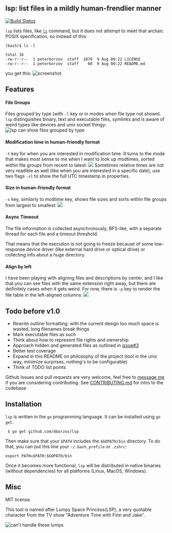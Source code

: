 ## lsp: list files in a mildly human-frendlier manner
[![Build Status](https://travis-ci.org/dborzov/lsp.svg?branch=master)](https://travis-ci.org/dborzov/lsp)

`lsp` lists files, like [`ls`](http://en.wikipedia.org/wiki/Ls) command,
but it does not attempt to meet
that archaic POSIX specification, so instead of this:
```
(bash)$ ls -l

total 16
-rw-r--r--  1 peterborzov  staff  1079  9 Aug 00:22 LICENSE
-rw-r--r--  1 peterborzov  staff    60  9 Aug 00:22 README.md
```

you get this:
![screenshot](https://raw.githubusercontent.com/dborzov/lsp/screenshots/symlinks.png)

## Features
#### File Groups
Files grouped by type (with `-l` key or in modes when file type not shown). `lsp` distinguishes binary, text and executable files, symlinks and is aware of weird types like devices and unix socket thingy:
![lsp can show files grouped by type](https://raw.githubusercontent.com/dborzov/lsp/screenshots/grouped.png)
#### Modification time in human-friendly format
`-t` key for when you are interested in modification time. It turns to the mode that makes most sense to me when I want to look up modtimes, sorted within file groups from recent to latest:
![](https://raw.githubusercontent.com/dborzov/lsp/screenshots/modtime.png)
Sometimes relative times are  not very readible as well (like when you are interested in a specific date), use two flags `-sl` to show the full UTC timestamp in properties.
#### Size in human-friendly format
`-s` key, similarly to modtime key, shows file sizes and sorts within file groups from largest to smallest:
![](https://raw.githubusercontent.com/dborzov/lsp/screenshots/size.png)

#### Async Timeout
The file information is collected asynchronously, BFS-like, with a separate thread for each file and a timeout threshold.

That means that the execution is not going to freeze because of some low-response device driver (like external hard drive or optical drive) or collecting info about a huge directory.

#### Align by left
I have been playing with aligning files and descriptions by center, and I like that you can see files with the same extension right away, but there are deifinitely cases when it gets weird.
For now, there is `-p` key to render the file table in the left-aligned columns:
![](https://raw.githubusercontent.com/dborzov/lsp/screenshots/table.png)


## Todo before v1.0
- Rewrite outline formatting: with the current design too much space is wasted, long filenames break things
- Mark executable files as such
- Think about how to represent file rights and ownership
- Approach hidden and generated files as outlined in [issue#3](https://github.com/dborzov/lsp/issues/3)
- Better test coverage
- Expand in this README on philosophy of the project (tool in the unix way, minimize surprises, nothing's to be configurable)
- Think of TODO list points

Github Issues and pull requests are very welcome, feel free to [message me](tihoutrom@gmail.com) if you are considering contributing.
See [CONTRIBUTING.md](CONTRIBUTING.md) for intro to the codebase


## Installation

`lsp` is written in the `go` programming language.
It can be installed using `go get`.

```
 $ go get github.com/dborzov/lsp
```

Then make sure that your `$PATH` includes the `$GOPATH/bin` directory.
To do that, you can put this line your `~/.bash_profile` or `.zshrc`:
```
export PATH=$PATH:$GOPATH/bin
```

Once it becomes more functional, `lsp` will be distributed in native binaries
(without dependencies) for all platforms (Linux, MacOS, Windows).

## Misc
MIT license.


This tool is named after Lumpy Space Princess(LSP), a very quotable character from the TV show "Adventure Time with Finn and Jake".

![can't handle these lumps](https://raw.githubusercontent.com/dborzov/lsp/screenshots/beans.gif)
